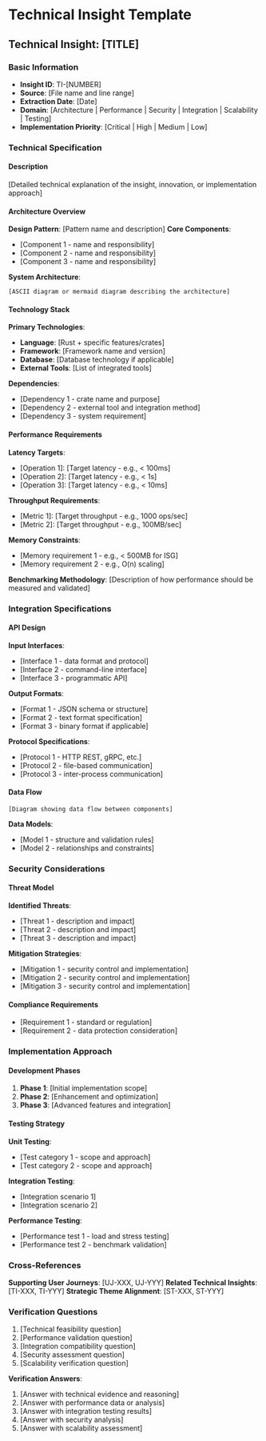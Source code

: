 # Technical Insight Template

## Technical Insight: [TITLE]

### Basic Information
- **Insight ID**: TI-[NUMBER]
- **Source**: [File name and line range]
- **Extraction Date**: [Date]
- **Domain**: [Architecture | Performance | Security | Integration | Scalability | Testing]
- **Implementation Priority**: [Critical | High | Medium | Low]

### Technical Specification

#### Description
[Detailed technical explanation of the insight, innovation, or implementation approach]

#### Architecture Overview
**Design Pattern**: [Pattern name and description]
**Core Components**:
- [Component 1 - name and responsibility]
- [Component 2 - name and responsibility]
- [Component 3 - name and responsibility]

**System Architecture**:
```
[ASCII diagram or mermaid diagram describing the architecture]
```

#### Technology Stack

**Primary Technologies**:
- **Language**: [Rust + specific features/crates]
- **Framework**: [Framework name and version]
- **Database**: [Database technology if applicable]
- **External Tools**: [List of integrated tools]

**Dependencies**:
- [Dependency 1 - crate name and purpose]
- [Dependency 2 - external tool and integration method]
- [Dependency 3 - system requirement]

#### Performance Requirements

**Latency Targets**:
- [Operation 1]: [Target latency - e.g., < 100ms]
- [Operation 2]: [Target latency - e.g., < 1s]
- [Operation 3]: [Target latency - e.g., < 10ms]

**Throughput Requirements**:
- [Metric 1]: [Target throughput - e.g., 1000 ops/sec]
- [Metric 2]: [Target throughput - e.g., 100MB/sec]

**Memory Constraints**:
- [Memory requirement 1 - e.g., < 500MB for ISG]
- [Memory requirement 2 - e.g., O(n) scaling]

**Benchmarking Methodology**:
[Description of how performance should be measured and validated]

### Integration Specifications

#### API Design
**Input Interfaces**:
- [Interface 1 - data format and protocol]
- [Interface 2 - command-line interface]
- [Interface 3 - programmatic API]

**Output Formats**:
- [Format 1 - JSON schema or structure]
- [Format 2 - text format specification]
- [Format 3 - binary format if applicable]

**Protocol Specifications**:
- [Protocol 1 - HTTP REST, gRPC, etc.]
- [Protocol 2 - file-based communication]
- [Protocol 3 - inter-process communication]

#### Data Flow
```
[Diagram showing data flow between components]
```

**Data Models**:
- [Model 1 - structure and validation rules]
- [Model 2 - relationships and constraints]

### Security Considerations

#### Threat Model
**Identified Threats**:
- [Threat 1 - description and impact]
- [Threat 2 - description and impact]
- [Threat 3 - description and impact]

**Mitigation Strategies**:
- [Mitigation 1 - security control and implementation]
- [Mitigation 2 - security control and implementation]
- [Mitigation 3 - security control and implementation]

#### Compliance Requirements
- [Requirement 1 - standard or regulation]
- [Requirement 2 - data protection consideration]

### Implementation Approach

#### Development Phases
1. **Phase 1**: [Initial implementation scope]
2. **Phase 2**: [Enhancement and optimization]
3. **Phase 3**: [Advanced features and integration]

#### Testing Strategy
**Unit Testing**:
- [Test category 1 - scope and approach]
- [Test category 2 - scope and approach]

**Integration Testing**:
- [Integration scenario 1]
- [Integration scenario 2]

**Performance Testing**:
- [Performance test 1 - load and stress testing]
- [Performance test 2 - benchmark validation]

### Cross-References
**Supporting User Journeys**: [UJ-XXX, UJ-YYY]
**Related Technical Insights**: [TI-XXX, TI-YYY]
**Strategic Theme Alignment**: [ST-XXX, ST-YYY]

### Verification Questions
1. [Technical feasibility question]
2. [Performance validation question]
3. [Integration compatibility question]
4. [Security assessment question]
5. [Scalability verification question]

**Verification Answers**:
1. [Answer with technical evidence and reasoning]
2. [Answer with performance data or analysis]
3. [Answer with integration testing results]
4. [Answer with security analysis]
5. [Answer with scalability assessment]